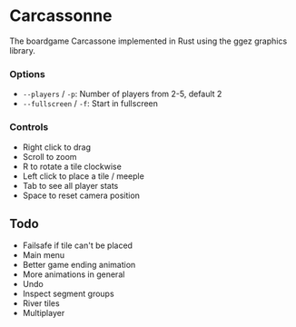 # Carcassonne

The boardgame Carcassone implemented in Rust using the ggez graphics library.

### Options

 * `--players` / `-p`: Number of players from 2-5, default 2
 * `--fullscreen` / `-f`: Start in fullscreen 

### Controls

* Right click to drag
* Scroll to zoom
* R to rotate a tile clockwise
* Left click to place a tile / meeple
* Tab to see all player stats
* Space to reset camera position

## Todo

* Failsafe if tile can't be placed
* Main menu
* Better game ending animation
* More animations in general
* Undo
* Inspect segment groups
* River tiles
* Multiplayer
